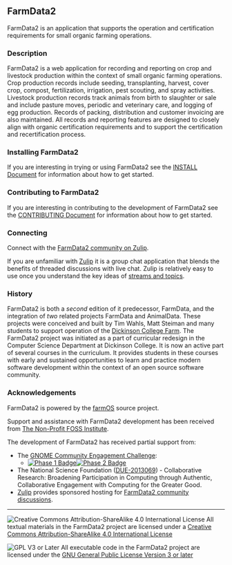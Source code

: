 ## FarmData2 ##

FarmData2 is an application that supports the operation and certification requirements for small organic farming operations.

### Description ###

FarmData2 is a web application for recording and reporting on crop and livestock production within the context of small organic farming operations.  Crop production records include seeding, transplanting, harvest, cover crop, compost, fertilization, irrigation, pest scouting, and spray activities.  Livestock production records track animals from birth to slaughter or sale and include pasture moves, periodic and veterinary care, and logging of egg production.  Records of packing, distribution and customer invoicing are also maintained.  All records and reporting features are designed to closely align with organic certification requirements and to support the certification and recertification process.

### Installing FarmData2 ###

If you are interesting in trying or using FarmData2 see the [INSTALL Document](INSTALL.md) for information about how to get started.

### Contributing to FarmData2 ###

If you are interesting in contributing to the development of FarmData2 see the [CONTRIBUTING Document](CONTRIBUTING.md) for information about how to get started.

### Connecting ###

Connect with the [FarmData2 community on Zulip](https://farmdata2.zulipchat.com/).

If you are unfamiliar with [Zulip](https://zulip.com/) it is a group chat application that blends the benefits of threaded discussions with live chat. Zulip is relatively easy to use once you understand the key ideas of [streams and topics](https://zulip.com/help/about-streams-and-topics).

### History ###

FarmData2 is both a _second_ edition of it predecessor, FarmData, and the integration of _two_ related projects FarmData and AnimalData. These projects were conceived and built by Tim Wahls, Matt Steiman and many students to support operation of the [Dickinson College Farm](https://not.the.right.link1).  The FarmData2 project was initiated as a part of curricular redesign in the Computer Science Department at Dickinson College.  It is now an active part of several courses in the curriculum.  It provides students in these courses with early and sustained opportunities to learn and practice modern software development within the context of an open source software community.

### Acknowledgements ###

FarmData2 is powered by the [farmOS](https://farmos.org/) source project.

Support and assistance with FarmData2 development has been received from [The Non-Profit FOSS Institute](https://npfi.org/).

The development of FarmData2 has received partial support from:
* The [GNOME Community Engagement Challenge](https://not.the.right.link3):
  * [![Phase 1 Badge](media/GNOME-CEC-p1-small.png)](media/GNOME-CEC-p1.png)[![Phase 2 Badge](media/GNOME-CEC-p2-small.png)](media/GNOME-CEC-p2.png)    
* The National Science Foundation ([DUE-2013069](https://not.the.right.link4)) - Collaborative Research: Broadening Participation in Computing through Authentic, Collaborative Engagement with Computing for the Greater Good.
* [Zulip](https://zulip.com) provides sponsored hosting for [FarmData2 community discussions](https://farmdata2.zulipchat.com/#narrow/stream/270883-general).

---

![Creative Commons Attribution-ShareAlike 4.0 International License](https://i.creativecommons.org/l/by-sa/4.0/88x31.png "Creative Commons License") All textual materials in the FarmData2 project are licensed under a [Creative Commons Attribution-ShareAlike 4.0 International License](http://creativecommons.org/licenses/by-sa/4.0/)

![GPL V3 or Later](https://www.gnu.org/graphics/gplv3-or-later-sm.png "GPL V3 or later") All executable code in the FarmData2 project are licensed under the [GNU General Public License Version 3 or later](https://www.gnu.org/licenses/gpl.txt)
